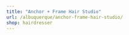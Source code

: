 ```yaml
---
title: "Anchor + Frame Hair Studio"
url: /albuquerque/anchor-frame-hair-studio/
shop: hairdresser
---
```

